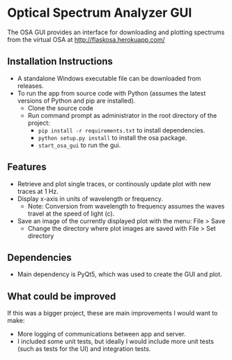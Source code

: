 # Optical Spectrum Analyzer GUI
The OSA GUI provides an interface for downloading and plotting spectrums from the virtual OSA at http://flaskosa.herokuapp.com/

## Installation Instructions
* A standalone Windows executable file can be downloaded from releases.
* To run the app from source code with Python (assumes the latest versions of Python and pip are installed).
  * Clone the source code
  * Run command prompt as administrator in the root directory of the project:
    * `pip install -r requirements.txt` to install dependencies.
    * `python setup.py install` to install the osa package.
    * `start_osa_gui` to run the gui.

## Features
* Retrieve and plot single traces, or continously update plot with new traces at 1 Hz.
* Display x-axis in units of wavelength or frequency.
  * Note: Conversion from wavelength to frequency assumes the waves travel at the speed of light (c).
* Save an image of the currently displayed plot with the menu: File > Save
  * Change the directory where plot images are saved with File > Set directory

## Dependencies
* Main dependency is PyQt5, which was used to create the GUI and plot.

## What could be improved 
If this was a bigger project, these are main improvements I would want to make:
* More logging of communications between app and server.
* I included some unit tests, but ideally I would include more unit tests (such as tests for the UI) and integration tests.

